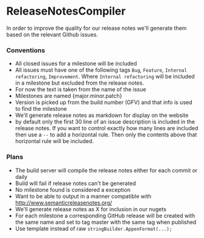ReleaseNotesCompiler
====================

In order to improve the quality for our release notes we'll generate them based on the relevant Github issues.

### Conventions

* All closed issues for a milestone will be included
* All issues must have one of the following tags `Bug`, `Feature`, `Internal refactoring`, `Improvement`. Where `Internal refactoring` will be included in a milestone but excluded from the release notes. 
* For now the text is taken from the name of the issue
* Milestones are named {major.minor.patch}
* Version is picked up from the build number (GFV) and that info is used to find the milestone
* We'll generate release notes as markdown for display on the website
* by default only the first 30 line of an issue description is included in the release notes. If you want to control exactly how many lines are included then use a `--` to add a horizontal rule. Then only the contents above that horizontal rule will be included.

### Plans

* The build server will compile the release notes either for each commit or daily
* Build will fail if release notes can't be generated
* No milestone found is considered a exception
* Want to be able to output in a manner compatible with http://www.semanticreleasenotes.org/
* We'll generate release notes as X for inclusion in our nugets
* For each milestone a corresponding GitHub release will be created with the same name and set to tag master with the same tag when published
* Use template instead of raw `stringBuilder.AppenFormat(...);`


